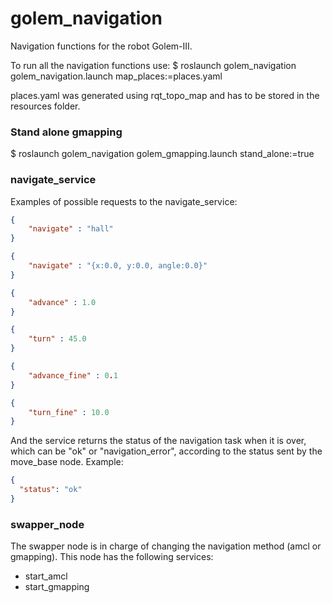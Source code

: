 # golem_navigation
Navigation functions for the robot Golem-III.

To run all the navigation functions use:
$ roslaunch golem_navigation golem_navigation.launch map_places:=places.yaml

places.yaml was generated using rqt_topo_map and has to be stored in the resources folder.

### Stand alone gmapping
$ roslaunch golem_navigation golem_gmapping.launch stand_alone:=true

### navigate_service

Examples of possible requests to the navigate_service:

```json
{
    "navigate" : "hall"
}
```
```json
{
    "navigate" : "{x:0.0, y:0.0, angle:0.0}"
}
```
```json
{
    "advance" : 1.0
}
```
```json
{
    "turn" : 45.0
}
```
```json
{
    "advance_fine" : 0.1
}
```
```json
{
    "turn_fine" : 10.0
}
```

And the service returns the status of the navigation task when it is over, which can be "ok" or "navigation_error", according to the status sent by the move_base node. Example:
```json
{
  "status": "ok"
}
```

### swapper_node

The swapper node is in charge of changing the navigation method (amcl or gmapping). This node has the following services:

* start_amcl
* start_gmapping
